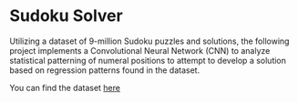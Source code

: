 # Sudoku Solver

Utilizing a dataset of 9-million Sudoku puzzles and solutions, the following project implements a Convolutional Neural Network (CNN) to analyze statistical patterning of numeral positions to attempt to develop a solution based on regression patterns found in the dataset. 

You can find the dataset [here](https://www.kaggle.com/datasets/rohanrao/sudoku?resource=download)
